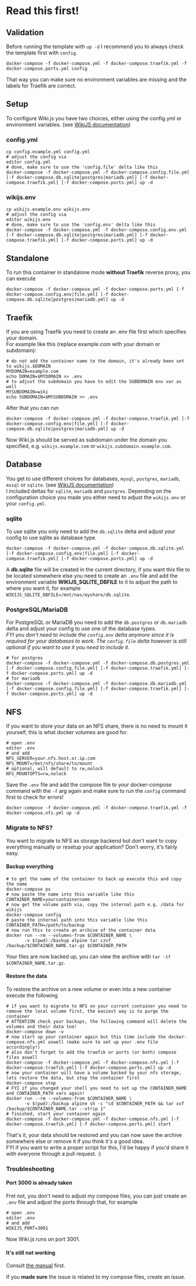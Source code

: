 # Read this first!

## Validation

Before running the template with ```up -d``` I recommend you to always check the template first with ```config```.

```shell
docker-compose -f docker-compose.yml -f docker-compose.traefik.yml -f docker-compose.ports.yml config
```

That way you can make sure no environment variables are missing and the labels for Traefik are correct.

## Setup

To configure Wiki.js you have two choices, either using the config.yml or environment variables. (see [WikiJS documentation](https://docs.requarks.io/install/docker))

### config.yml

```shell
cp config.example.yml config.yml
# adjust the config via
editor config.yml
# done, make sure to use the 'config.file' delta like this
docker-compose -f docker-compose.yml -f docker-compose.config.file.yml [-f docker-compose.db.sqlite|postgres|mariadb.yml] [-f docker-compose.traefik.yml] [-f docker-compose.ports.yml] up -d
```

### wikijs.env

```shell
cp wikijs.example.env wikijs.env
# adjust the config via
editor wikijs.env
# done, make sure to use the 'config.env' delta like this
docker-compose -f docker-compose.yml -f docker-compose.config.env.yml [-f docker-compose.db.sqlite|postgres|mariadb.yml] [-f docker-compose.traefik.yml] [-f docker-compose.ports.yml] up -d
```

## Standalone

To run this container in standalone mode **without Traefik** reverse proxy, you can execute

```shell
docker-compose -f docker-compose.yml -f docker-compose.ports.yml [-f docker-compose.config.env|file.yml] [-f docker-compose.db.sqlite|postgres|mariadb.yml] up -d
```

## Traefik

If you are using Traefik you need to create an .env file first which specifies your domain.  
For example like this (replace example.com with your domain or subdomain):

```shell
# do not add the container name to the domain, it's already been set to wikijs.$DOMAIN
MYDOMAIN=example.com
echo DOMAIN=$MYDOMAIN >> .env
# to adjust the subdomain you have to edit the SUBDOMAIN env var as well
MYSUBDOMAIN=wiki
echo SUBDOMAIN=$MYSUBDOMAIN >> .env
```

After that you can run 

```shell
docker-compose -f docker-compose.yml -f docker-compose.traefik.yml [-f docker-compose.config.env|file.yml] [-f docker-compose.db.sqlite|postgres|mariadb.yml] up -d
```

Now Wiki.js should be served as subdomain under the domain you specified, e.g. ```wikijs.example.com``` or ```wikijs.subdomain.example.com```.

## Database

You get to use different choices for databases, ```mysql```, ```postgres```, ```mariadb```, ```mssql``` or ```sqlite```. (see [WikiJS documentation](https://docs.requarks.io/install/docker))  
I included deltas for ```sqlite```, ```mariadb``` and ```postgres```. Depending on the configuration choice you made you either need to adjust the ```wikijs.env``` or your ```config.yml```.

### sqlite

To use sqlite you only need to add the ```db.sqlite``` delta and adjust your config to use sqlite as database type.

```shell
docker-compose -f docker-compose.yml -f docker-compose.db.sqlite.yml [-f docker-compose.config.env|file.yml] [-f docker-compose.traefik.yml] [-f docker-compose.ports.yml] up -d
```

A **db.sqlite** file will be created in the current directory, if you want this file to be located somewhere else you need to create an ```.env``` file and add the environment variable **WIKIJS_SQLITE_DBFILE** to it to adjust the path to where you want it, for example ```WIKIJS_SQLITE_DBFILE=/mnt/nas/myshare/db.sqlite```.

### PostgreSQL/MariaDB

For PostgreSQL or MariaDB you need to add the ```db.postgres``` or ```db.mariadb``` delta and adjust your config to use one of the database types.  
*FYI you don't need to include the ```config.env``` delta anymore since it is required for your databases to work. The ```config.file``` delta however is still optional if you want to use it you need to include it.*

```shell
# for postgres
docker-compose -f docker-compose.yml -f docker-compose.db.postgres.yml [-f docker-compose.config.file.yml] [-f docker-compose.traefik.yml] [-f docker-compose.ports.yml] up -d
# for mariadb
docker-compose -f docker-compose.yml -f docker-compose.db.mariadb.yml [-f docker-compose.config.file.yml] [-f docker-compose.traefik.yml] [-f docker-compose.ports.yml] up -d
```

## NFS

If you want to store your data on an NFS share, there is no need to mount it yourself, this is what docker volumes are good for.

```shell
# open .env
editor .env
# and add
NFS_SERVER=your.nfs.host.or.ip.com
NFS_MOUNT=/mnt/nfs/share/to/mount
# optional, will default to rw,nolock
NFS_MOUNTOPTS=rw,nolock
```

Save the ```.env``` file and add the compose file to your docker-compose command with the ```-f``` arg again and make sure to run the ```config``` command first to check for errors!

```shell
docker-compose -f docker-compose.yml -f docker-compose.traefik.yml -f docker-compose.nfs.yml up -d
```

### Migrate to NFS?

You want to migrate to NFS as storage backend but don't want to copy everything manually or resetup your application? Don't worry, it's fairly easy.

#### Backup everything

```shell
# to get the name of the container to back up execute this and copy the name
docker-compose ps
# now paste the name into this variable like this
CONTAINER_NAME=yourcontainername
# now get the volume path via, copy the internal path e.g. /data for wikijs
docker-compose config
# paste the internal path into this variable like this
CONTAINER_PATH=/path/to/backup
# now run this to create an archive of the container data
docker run --rm --volumes-from $CONTAINER_NAME \
       -v $(pwd):/backup alpine tar czvf /backup/$CONTAINER_NAME.tar.gz $CONTAINER_PATH
```

Your files are now backed up, you can view the archive with ```tar -tf $CONTAINER_NAME.tar.gz```.

#### Restore the data

To restore the archive on a new volume or even into a new container execute the following

```shell
# if you want to migrate to NFS on your current container you need to remove the local volume first, the easiest way is to purge the container
# ATTENTION check your backups, the following command will delete the volumes and their data too!
docker-compose down -v
# now start up your container again but this time include the docker-compose.nfs.yml aswell (make sure to set up your .env file accordingly!)
# also don't forget to add the traefik or ports (or both) compose files aswell
docker-compose -f docker-compose.yml -f docker-compose.nfs.yml [-f docker-compose.traefik.yml] [-f docker-compose.ports.yml] up -d
# now your container will have a volume backed by your nfs storage, lets restore the data, but stop the container first
docker-compose stop
# FYI if you changed your shell you need to set up the CONTAINER_NAME and CONTAINER_PATH vars again!
docker run --rm --volumes-from $CONTAINER_NAME \
       -v $(pwd):/backup alpine sh -c "cd $CONTAINER_PATH && tar xvf /backup/$CONTAINER_NAME.tar --strip 1"
# finished, start your container again
docker-compose -f docker-compose.yml -f docker-compose.nfs.yml [-f docker-compose.traefik.yml] [-f docker-compose.ports.yml] start
```

That's it, your data should be restored and you can now save the archive somewhere else or remove it if you think it's a good idea.  
FYI if you want to write a proper script for this, I'd be happy if you'd share it with everyone through a pull request. :)

### Troubleshooting

#### Port 3000 is already taken

Fret not, you don't need to adjust my compose files, you can just create an ```.env``` file and adjust the ports through that, for example

```shell
# open .env
editor .env
# and add
WIKIJS_PORT=3001
```

Now Wiki.js runs on port 3001.

#### It's still not working

Consult [the manual](https://docs.requarks.io/) first.  

If you **made sure** the issue is related to my compose files, create an issue.
